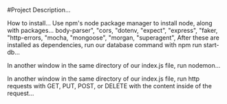 #Project Description...

How to install...
Use npm's node package manager to install node, along with packages...
body-parser",
"cors,
"dotenv,
"expect",
"express",
"faker,
"http-errors,
"mocha,
"mongoose",
"morgan,
"superagent",
After these are installed as dependencies, run our database command with npm run start-db...

In another window in the same directory of our index.js file, run nodemon...

In another window in the same directory of our index.js file, run http requests with GET, PUT, POST, or DELETE with the content inside of the request...
